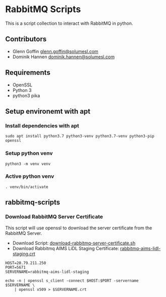 # RabbitMQ Scripts

This is a script collection to interact with RabbitMQ in python.

## Contributors

* Glenn Goffin <glenn.goffin@solumesl.com>
* Dominik Hannen <dominik.hannen@solumesl.com>

## Requirements

* OpenSSL
* Python 3
* python3 pika

## Setup environemt with apt

### Install dependencies with apt

```
sudo apt install python3.7 python3-venv python3.7-venv python3-pip openssl
```

### Setup python venv

```
python3 -m venv venv
```

### Active python venv

```
. venv/bin/activate
```

## rabbitmq-scripts
### Download RabbitMQ Server Certificate

This script will use openssl to download the server certificate from the RabbitMQ Server.

* Download Script: [download-rabbitmq-server-certificate.sh](./rabbitmq-scripts/download-rabbitmq-server-certificate.sh)
* Download Rabbitmq AIMS LiDL Staging Certificate: [rabbitmq-aims-lidl-staging.crt](./rabbitmq-scripts/rabbitmq-aims-lidl-staging.crt)

```
HOST=20.79.211.250
PORT=5671
SERVERNAME=rabbitmq-aims-lidl-staging

echo -n | openssl s_client -connect $HOST:$PORT -servername $SERVERNAME \
    | openssl x509 > $SERVERNAME.crt
```
